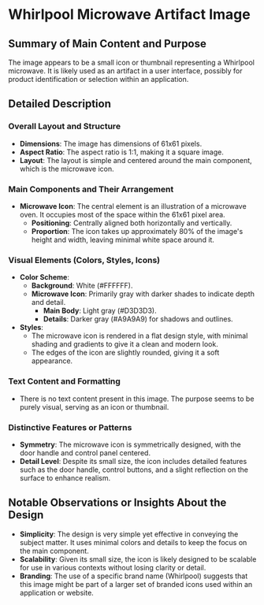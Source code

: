 # Whirlpool Microwave Artifact Image

## Summary of Main Content and Purpose
The image appears to be a small icon or thumbnail representing a Whirlpool microwave. It is likely used as an artifact in a user interface, possibly for product identification or selection within an application.

## Detailed Description

### Overall Layout and Structure
- **Dimensions**: The image has dimensions of 61x61 pixels.
- **Aspect Ratio**: The aspect ratio is 1:1, making it a square image.
- **Layout**: The layout is simple and centered around the main component, which is the microwave icon.

### Main Components and Their Arrangement
- **Microwave Icon**: The central element is an illustration of a microwave oven. It occupies most of the space within the 61x61 pixel area.
    - **Positioning**: Centrally aligned both horizontally and vertically.
    - **Proportion**: The icon takes up approximately 80% of the image's height and width, leaving minimal white space around it.

### Visual Elements (Colors, Styles, Icons)
- **Color Scheme**:
    - **Background**: White (#FFFFFF).
    - **Microwave Icon**: Primarily gray with darker shades to indicate depth and detail.
        - **Main Body**: Light gray (#D3D3D3).
        - **Details**: Darker gray (#A9A9A9) for shadows and outlines.
- **Styles**:
    - The microwave icon is rendered in a flat design style, with minimal shading and gradients to give it a clean and modern look.
    - The edges of the icon are slightly rounded, giving it a soft appearance.

### Text Content and Formatting
- There is no text content present in this image. The purpose seems to be purely visual, serving as an icon or thumbnail.

### Distinctive Features or Patterns
- **Symmetry**: The microwave icon is symmetrically designed, with the door handle and control panel centered.
- **Detail Level**: Despite its small size, the icon includes detailed features such as the door handle, control buttons, and a slight reflection on the surface to enhance realism.

## Notable Observations or Insights About the Design
- **Simplicity**: The design is very simple yet effective in conveying the subject matter. It uses minimal colors and details to keep the focus on the main component.
- **Scalability**: Given its small size, the icon is likely designed to be scalable for use in various contexts without losing clarity or detail.
- **Branding**: The use of a specific brand name (Whirlpool) suggests that this image might be part of a larger set of branded icons used within an application or website.